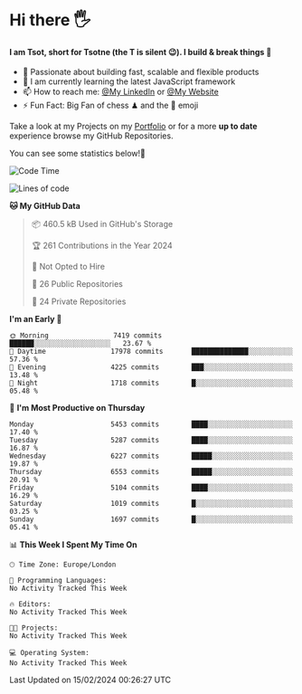 # Hi there :raised_hand_with_fingers_splayed:
#### I am Tsot, short for Tsotne (the T is silent :wink:). I build & break things :space_invader:
- :telescope: Passionate about building fast, scalable and flexible products
- :seedling: I am currently learning the latest JavaScript framework 
- :mailbox: How to reach me: [@My LinkedIn](https://www.linkedin.com/in/tsotne-gvadzabia/) or [@My Website](https://tsotne.co.uk/contact)
- :zap: Fun Fact: Big Fan of chess ♟ and the 👾 emoji

Take a look at my Projects on my [Portfolio](https://tsotne.co.uk/) or for a more **up to date** experience browse my GitHub Repositories.

You can see some statistics below!:space_invader:
<!--START_SECTION:waka-->
![Code Time](http://img.shields.io/badge/Code%20Time-761%20hrs%202%20mins-blue)

![Lines of code](https://img.shields.io/badge/From%20Hello%20World%20I%27ve%20Written-11.1%20million%20lines%20of%20code-blue)

**🐱 My GitHub Data** 

> 📦 460.5 kB Used in GitHub's Storage 
 > 
> 🏆 261 Contributions in the Year 2024
 > 
> 🚫 Not Opted to Hire
 > 
> 📜 26 Public Repositories 
 > 
> 🔑 24 Private Repositories 
 > 
**I'm an Early 🐤** 

```text
🌞 Morning                7419 commits        ██████░░░░░░░░░░░░░░░░░░░   23.67 % 
🌆 Daytime                17978 commits       ██████████████░░░░░░░░░░░   57.36 % 
🌃 Evening                4225 commits        ███░░░░░░░░░░░░░░░░░░░░░░   13.48 % 
🌙 Night                  1718 commits        █░░░░░░░░░░░░░░░░░░░░░░░░   05.48 % 
```
📅 **I'm Most Productive on Thursday** 

```text
Monday                   5453 commits        ████░░░░░░░░░░░░░░░░░░░░░   17.40 % 
Tuesday                  5287 commits        ████░░░░░░░░░░░░░░░░░░░░░   16.87 % 
Wednesday                6227 commits        █████░░░░░░░░░░░░░░░░░░░░   19.87 % 
Thursday                 6553 commits        █████░░░░░░░░░░░░░░░░░░░░   20.91 % 
Friday                   5104 commits        ████░░░░░░░░░░░░░░░░░░░░░   16.29 % 
Saturday                 1019 commits        █░░░░░░░░░░░░░░░░░░░░░░░░   03.25 % 
Sunday                   1697 commits        █░░░░░░░░░░░░░░░░░░░░░░░░   05.41 % 
```


📊 **This Week I Spent My Time On** 

```text
🕑︎ Time Zone: Europe/London

💬 Programming Languages: 
No Activity Tracked This Week

🔥 Editors: 
No Activity Tracked This Week

🐱‍💻 Projects: 
No Activity Tracked This Week

💻 Operating System: 
No Activity Tracked This Week
```


 Last Updated on 15/02/2024 00:26:27 UTC
<!--END_SECTION:waka-->
